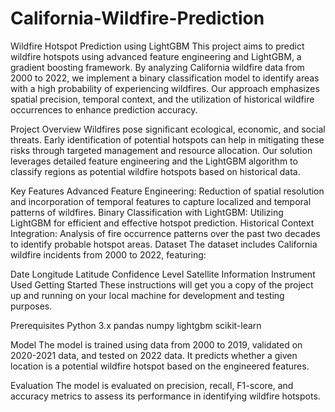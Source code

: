 # California-Wildfire-Prediction

Wildfire Hotspot Prediction using LightGBM
This project aims to predict wildfire hotspots using advanced feature engineering and LightGBM, a gradient boosting framework. By analyzing California wildfire data from 2000 to 2022, we implement a binary classification model to identify areas with a high probability of experiencing wildfires. Our approach emphasizes spatial precision, temporal context, and the utilization of historical wildfire occurrences to enhance prediction accuracy.

Project Overview
Wildfires pose significant ecological, economic, and social threats. Early identification of potential hotspots can help in mitigating these risks through targeted management and resource allocation. Our solution leverages detailed feature engineering and the LightGBM algorithm to classify regions as potential wildfire hotspots based on historical data.

Key Features
Advanced Feature Engineering: Reduction of spatial resolution and incorporation of temporal features to capture localized and temporal patterns of wildfires.
Binary Classification with LightGBM: Utilizing LightGBM for efficient and effective hotspot prediction.
Historical Context Integration: Analysis of fire occurrence patterns over the past two decades to identify probable hotspot areas.
Dataset
The dataset includes California wildfire incidents from 2000 to 2022, featuring:

Date
Longitude
Latitude
Confidence Level
Satellite Information
Instrument Used
Getting Started
These instructions will get you a copy of the project up and running on your local machine for development and testing purposes.

Prerequisites
Python 3.x
pandas
numpy
lightgbm
scikit-learn

Model
The model is trained using data from 2000 to 2019, validated on 2020-2021 data, and tested on 2022 data. It predicts whether a given location is a potential wildfire hotspot based on the engineered features.

Evaluation
The model is evaluated on precision, recall, F1-score, and accuracy metrics to assess its performance in identifying wildfire hotspots.
